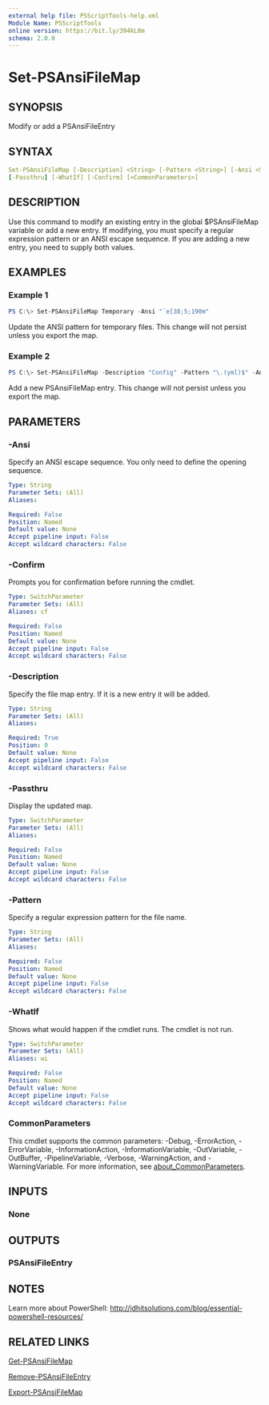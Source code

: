 ```yaml
---
external help file: PSScriptTools-help.xml
Module Name: PSScriptTools
online version: https://bit.ly/394kL8m
schema: 2.0.0
---
```


# Set-PSAnsiFileMap

## SYNOPSIS

Modify or add a PSAnsiFileEntry

## SYNTAX

```yaml
Set-PSAnsiFileMap [-Description] <String> [-Pattern <String>] [-Ansi <String>]
[-Passthru] [-WhatIf] [-Confirm] [<CommonParameters>]
```

## DESCRIPTION

Use this command to modify an existing entry in the global $PSAnsiFileMap variable or add a new entry. If modifying, you must specify a regular expression pattern or an ANSI escape sequence. If you are adding a new entry, you need to supply both values.

## EXAMPLES

### Example 1

```powershell
PS C:\> Set-PSAnsiFileMap Temporary -Ansi "`e[38;5;190m"
```

Update the ANSI pattern for temporary files. This change will not persist unless you export the map.

### Example 2

```powershell
PS C:\> Set-PSAnsiFileMap -Description "Config" -Pattern "\.(yml)$" -Ansi "`e[38;5;25m"ge
```

Add a new PSAnsiFileMap entry. This change will not persist unless you export the map.

## PARAMETERS

### -Ansi

Specify an ANSI escape sequence. You only need to define the opening sequence.

```yaml
Type: String
Parameter Sets: (All)
Aliases:

Required: False
Position: Named
Default value: None
Accept pipeline input: False
Accept wildcard characters: False
```

### -Confirm

Prompts you for confirmation before running the cmdlet.

```yaml
Type: SwitchParameter
Parameter Sets: (All)
Aliases: cf

Required: False
Position: Named
Default value: None
Accept pipeline input: False
Accept wildcard characters: False
```

### -Description

Specify the file map entry.
If it is a new entry it will be added.

```yaml
Type: String
Parameter Sets: (All)
Aliases:

Required: True
Position: 0
Default value: None
Accept pipeline input: False
Accept wildcard characters: False
```

### -Passthru

Display the updated map.

```yaml
Type: SwitchParameter
Parameter Sets: (All)
Aliases:

Required: False
Position: Named
Default value: None
Accept pipeline input: False
Accept wildcard characters: False
```

### -Pattern

Specify a regular expression pattern for the file name.

```yaml
Type: String
Parameter Sets: (All)
Aliases:

Required: False
Position: Named
Default value: None
Accept pipeline input: False
Accept wildcard characters: False
```

### -WhatIf

Shows what would happen if the cmdlet runs.
The cmdlet is not run.

```yaml
Type: SwitchParameter
Parameter Sets: (All)
Aliases: wi

Required: False
Position: Named
Default value: None
Accept pipeline input: False
Accept wildcard characters: False
```

### CommonParameters

This cmdlet supports the common parameters: -Debug, -ErrorAction, -ErrorVariable, -InformationAction, -InformationVariable, -OutVariable, -OutBuffer, -PipelineVariable, -Verbose, -WarningAction, and -WarningVariable. For more information, see [about_CommonParameters](http://go.microsoft.com/fwlink/?LinkID=113216).

## INPUTS

### None

## OUTPUTS

### PSAnsiFileEntry

## NOTES

Learn more about PowerShell: http://jdhitsolutions.com/blog/essential-powershell-resources/

## RELATED LINKS

[Get-PSAnsiFileMap](Get-PSAnsiFileMap.md)

[Remove-PSAnsiFileEntry](Remove-PSAnsiFileEntry.md)

[Export-PSAnsiFileMap](Export-PSAnsiFileMap.md)
